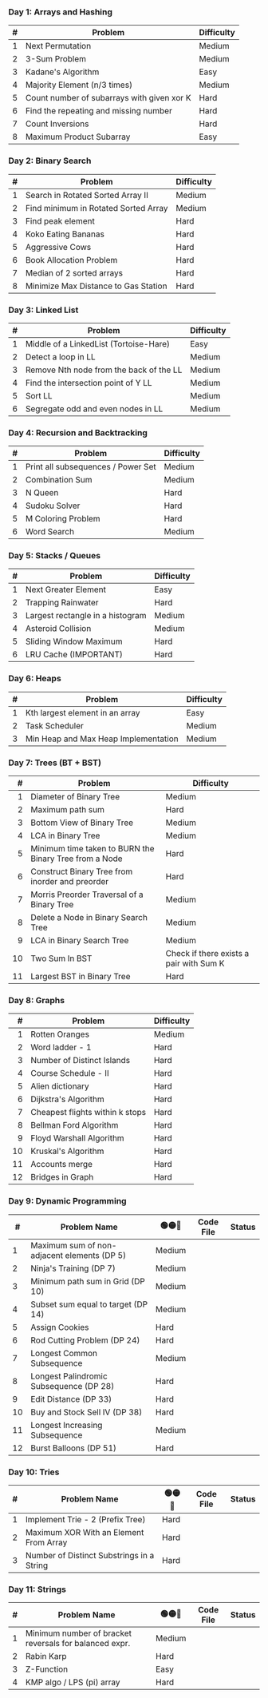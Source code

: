 ### Day 1: Arrays and Hashing

|   # | Problem                                       | Difficulty |
|----:|------------------------------------------------|------------|
|   1 | Next Permutation                              | Medium     |
|   2 | 3-Sum Problem                                 | Medium     |
|   3 | Kadane's Algorithm                            | Easy       |
|   4 | Majority Element (n/3 times)                  | Medium     |
|   5 | Count number of subarrays with given xor K    | Hard       |
|   6 | Find the repeating and missing number         | Hard       |
|   7 | Count Inversions                              | Hard       |
|   8 | Maximum Product Subarray                      | Easy       |

### Day 2: Binary Search

|   # | Problem                                 | Difficulty |
|----:|------------------------------------------|------------|
|   1 | Search in Rotated Sorted Array II        | Medium     |
|   2 | Find minimum in Rotated Sorted Array     | Medium     |
|   3 | Find peak element                        | Hard       |
|   4 | Koko Eating Bananas                      | Hard       |
|   5 | Aggressive Cows                          | Hard       |
|   6 | Book Allocation Problem                  | Hard       |
|   7 | Median of 2 sorted arrays                | Hard       |
|   8 | Minimize Max Distance to Gas Station     | Hard       |

### Day 3: Linked List

|   # | Problem                                   | Difficulty |
|----:|--------------------------------------------|------------|
|   1 | Middle of a LinkedList (Tortoise-Hare)     | Easy       |
|   2 | Detect a loop in LL                        | Medium     |
|   3 | Remove Nth node from the back of the LL    | Medium     |
|   4 | Find the intersection point of Y LL        | Medium     |
|   5 | Sort LL                                     | Medium     |
|   6 | Segregate odd and even nodes in LL         | Medium     |

### Day 4: Recursion and Backtracking

|   # | Problem                              | Difficulty |
|----:|---------------------------------------|------------|
|   1 | Print all subsequences / Power Set    | Medium     |
|   2 | Combination Sum                       | Medium     |
|   3 | N Queen                               | Hard       |
|   4 | Sudoku Solver                         | Hard       |
|   5 | M Coloring Problem                    | Hard       |
|   6 | Word Search                           | Medium     |

### Day 5: Stacks / Queues

|   # | Problem                                | Difficulty |
|----:|-----------------------------------------|------------|
|   1 | Next Greater Element                   | Easy       |
|   2 | Trapping Rainwater                     | Hard       |
|   3 | Largest rectangle in a histogram       | Medium     |
|   4 | Asteroid Collision                     | Medium     |
|   5 | Sliding Window Maximum                 | Hard       |
|   6 | LRU Cache (IMPORTANT)                  | Hard       |

### Day 6: Heaps

|   # | Problem                                    | Difficulty |
|----:|---------------------------------------------|------------|
|   1 | Kth largest element in an array             | Easy       |
|   2 | Task Scheduler                              | Medium     |
|   3 | Min Heap and Max Heap Implementation        | Medium     |

### Day 7: Trees (BT + BST)

|   # | Problem                                                  | Difficulty |
|----:|-----------------------------------------------------------|------------|
|   1 | Diameter of Binary Tree                                  | Medium     |
|   2 | Maximum path sum                                         | Hard       |
|   3 | Bottom View of Binary Tree                               | Medium     |
|   4 | LCA in Binary Tree                                       | Medium     |
|   5 | Minimum time taken to BURN the Binary Tree from a Node   | Hard       |
|   6 | Construct Binary Tree from inorder and preorder          | Hard       |
|   7 | Morris Preorder Traversal of a Binary Tree               | Medium     |
|   8 | Delete a Node in Binary Search Tree                      | Medium     |
|   9 | LCA in Binary Search Tree                                | Medium     |
|  10 | Two Sum In BST | Check if there exists a pair with Sum K | Medium     |
|  11 | Largest BST in Binary Tree                               | Hard       |

### Day 8: Graphs

|   # | Problem                             | Difficulty |
|----:|--------------------------------------|------------|
|   1 | Rotten Oranges                       | Medium     |
|   2 | Word ladder - 1                      | Hard       |
|   3 | Number of Distinct Islands           | Hard       |
|   4 | Course Schedule - II                 | Hard       |
|   5 | Alien dictionary                     | Hard       |
|   6 | Dijkstra's Algorithm                 | Hard       |
|   7 | Cheapest flights within k stops      | Hard       |
|   8 | Bellman Ford Algorithm               | Hard       |
|   9 | Floyd Warshall Algorithm             | Hard       |
|  10 | Kruskal's Algorithm                  | Hard       |
|  11 | Accounts merge                       | Hard       |
|  12 | Bridges in Graph                     | Hard       |

### Day 9: Dynamic Programming
| **#** | **Problem Name**                                      | **🟢🟡🔴** | **Code File** | **Status** |
|------|-----------------------------------------------------|------------|--------------|------------|
|   1 | Maximum sum of non-adjacent elements (DP 5)          | Medium     | | |
|   2 | Ninja's Training (DP 7)                              | Medium     | | |
|   3 | Minimum path sum in Grid (DP 10)                     | Medium     | | |
|   4 | Subset sum equal to target (DP 14)                   | Medium     | | |
|   5 | Assign Cookies                                       | Hard       | | |
|   6 | Rod Cutting Problem (DP 24)                          | Hard       | | |
|   7 | Longest Common Subsequence                          | Medium     | | |
|   8 | Longest Palindromic Subsequence (DP 28)              | Hard       | | |
|   9 | Edit Distance (DP 33)                                | Hard       | | |
|  10 | Buy and Stock Sell IV (DP 38)                        | Hard       | | |
|  11 | Longest Increasing Subsequence                       | Medium     | | |
|  12 | Burst Balloons (DP 51)                               | Hard       | | |

### Day 10: Tries

| **#** | **Problem Name**                                      | **🟢🟡🔴** | **Code File** | **Status** |
|------|-----------------------------------------------------|------------|--------------|------------|
|   1 | Implement Trie - 2 (Prefix Tree)                | Hard       | | |
|   2 | Maximum XOR With an Element From Array          | Hard       | | |
|   3 | Number of Distinct Substrings in a String       | Hard       | | |

### Day 11: Strings

| **#** | **Problem Name**                                      | **🟢🟡🔴** | **Code File** | **Status** |
|------|-----------------------------------------------------|------------|--------------|------------|
|   1 | Minimum number of bracket reversals for balanced expr.  | Medium     | | |
|   2 | Rabin Karp                                               | Hard       | | |
|   3 | Z-Function                                               | Easy       | | |
|   4 | KMP algo / LPS (pi) array                                | Hard       | | |
